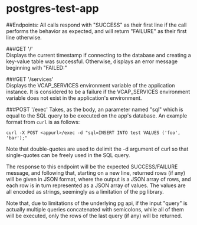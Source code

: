 # postgres-test-app

##Endpoints:
All calls respond with "SUCCESS" as their first line if the call performs the behavior as expected, and will return "FAILURE" as their first line otherwise.

###GET '/'  
Displays the current timestamp if connecting to the database and creating a key-value table was successful. Otherwise, displays an error message beginning with "FAILED:"

###GET '/services'  
Displays the VCAP\_SERVICES environment variable of the
application instance. It is considered to be a failure if the
VCAP\_SERVICES environment variable does not exist in the
application's environment.

###POST '/exec'
Takes, as the body, an parameter named "sql" which is equal to the SQL query to be executed on the app's database. An example format from `curl` is as follows:

	curl -X POST <appurl>/exec -d "sql=INSERT INTO test VALUES ('foo', 'bar');"
Note that double-quotes are used to delimit the -d argument of curl so that single-quotes can be freely used in the SQL query.

The response to this endpoint will be the expected SUCCESS/FAILURE
message, and following that, starting on a new line, returned rows
(if any) will be given in JSON format, where the output is a JSON
array of rows, and each row is in turn represented as a JSON array
of values. The values are all encoded as strings, seemingly as a
limitation of the pg library.

Note that, due to limitations of the underlying pg api, if the input "query" is actually multiple queries concatenated with semicolons, while all of them will be executed, only the rows of the last query (if any) will be returned.
